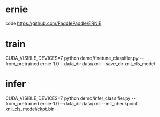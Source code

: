 # ernie  
code https://github.com/PaddlePaddle/ERNIE
# train
CUDA_VISIBLE_DEVICES=7 python demo/finetune_classifier.py --from_pretrained ernie-1.0 --data_dir data/xnli --save_dir xnli_cls_model
# infer
CUDA_VISIBLE_DEVICES=7 python demo/infer_classifier.py --from_pretrained ernie-1.0 --data_dir data/xnli --init_checkpoint xnli_cls_model/ckpt.bin
